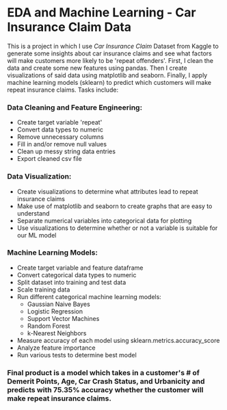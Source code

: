# EDA and Machine Learning - Car Insurance Claim Data

This is a project in which I use _Car Insurance Claim_ Dataset from Kaggle to generate some insights about car insurance claims and see what factors will make customers more likely to be 'repeat offenders'. First, I clean the data and create some new features using pandas. Then I create visualizations of said data using matplotlib and seaborn. Finally, I apply machine learning models (sklearn) to predict which customers will make repeat insurance claims. Tasks include:

### Data Cleaning and Feature Engineering:
- Create target variable 'repeat'
- Convert data types to numeric 
- Remove unnecessary columns
- Fill in and/or remove null values
- Clean up messy string data entries
- Export cleaned csv file

### Data Visualization:
- Create visualizations to determine what attributes lead to repeat insurance claims
- Make use of matplotlib and seaborn to create graphs that are easy to understand
- Separate numerical variables into categorical data for plotting
- Use visualizations to determine whether or not a variable is suitable for our ML model

### Machine Learning Models:
- Create target variable and feature dataframe
- Convert categorical data types to numeric
- Split dataset into training and test data
- Scale training data
- Run different categorical machine learning models: 
    - Gaussian Naive Bayes
    - Logistic Regression
    - Support Vector Machines
    - Random Forest
    - k-Nearest Neighbors
- Measure accuracy of each model using sklearn.metrics.accuracy_score
- Analyze feature importance
- Run various tests to determine best model

### Final product is a model which takes in a customer's # of Demerit Points, Age, Car Crash Status, and Urbanicity and predicts with 75.35% accuracy whether the customer will make repeat insurance claims.

